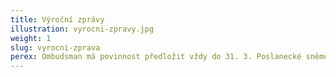 ```yaml
---
title: Výroční zprávy
illustration: vyrocni-zpravy.jpg
weight: 1
slug: vyrocni-zprava
perex: Ombudsman má povinnost předložit vždy do 31. 3. Poslanecké sněmovně zprávu o své činnosti. Její součástí jsou i doporučení ombudsmana k přijetí nebo změně právních předpisů nebo k systémovému řešení zjištěných problémů. Poslanecká sněmovna obvykle po projednání zprávy ukládá vládě, aby se doporučeními ombudsmana zabývala.
---
```

